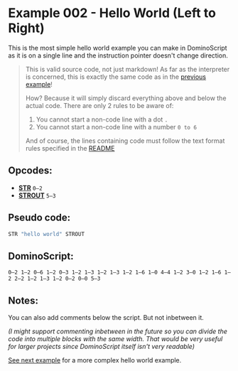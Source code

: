 Example 002 - Hello World (Left to Right)
=======================================

This is the most simple hello world example you can make in DominoScript as it is on a single line and the instruction pointer doesn't change direction.

> This is valid source code, not just markdown! As far as the interpreter is concerned, this is exactly the same code as in the [previous example](./001_hello_world_minimal.ds)!
> 
> How? Because it will simply discard everything above and below the actual code.  There are only 2 rules to be aware of:
> 1. You cannot start a non-code line with a dot `.`
> 2. You cannot start a non-code line with a number `0 to 6`
> 
> And of course, the lines containing code must follow the text format rules specified in the [README](../readme.md#text-format)

## Opcodes:
- [**STR**](../readme.md#str) `0—2`
- [**STROUT**](../readme.md#strout) `5—3`

## Pseudo code: 
```js
STR "hello world" STROUT
```

## DominoScript:

```
0—2 1—2 0—6 1—2 0—3 1—2 1—3 1—2 1—3 1—2 1—6 1—0 4—4 1—2 3—0 1—2 1—6 1—2 2—2 1—2 1—3 1—2 0—2 0—0 5—3
```

## Notes:

You can also add comments below the script. But not inbetween it.

*(I might support commenting inbetween in the future so you can divide the code into multiple blocks with the same width. That would be very useful for larger projects since DominoScript itself isn't very readable)*

[See next example](./003_hello_world_2d.md) for a more complex hello world example.
